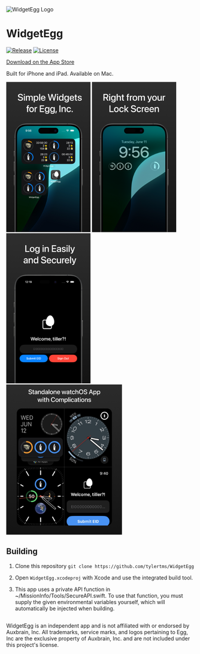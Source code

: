 <img src="https://github.com/tylertms/WidgetEgg/assets/74526874/c42635f6-d0ab-4de9-af0e-511ab0fa2242" alt="WidgetEgg Logo" height="100">

# WidgetEgg

[![Release](https://img.shields.io/github/release/tylertms/WidgetEgg.svg?label=Release)](https://GitHub.com/tylertms/WidgetEgg/releases/)
[![License](https://img.shields.io/badge/License-MIT-green.svg)](https://github.com/tylertms/WidgetEgg/blob/main/LICENSE)

[Download on the App Store](https://apps.apple.com/us/app/widgetegg/id6502221824)


Built for iPhone and iPad. Available on Mac.

<p align="left">
   <img src="./Images/iphone_1.jpg" height="400" />
   <img src="./Images/iphone_2.jpg" height="400" />
   <img src="./Images/iphone_3.jpg" height="400" />
   <img src="./Images/watch_1.jpg" height="400" />
</p>


## Building
1. Clone this repository
`git clone https://github.com/tylertms/WidgetEgg`

2. Open `WidgetEgg.xcodeproj` with Xcode and use the integrated build tool.
3. This app uses a private API function in ~/MissionInfo/Tools/SecureAPI.swift. To use that function, you must supply the given environmental variables yourself, which will automatically be injected when building.

   
##
WidgetEgg is an independent app and is not affiliated with or endorsed by Auxbrain, Inc. All trademarks, service marks, and logos pertaining to Egg, Inc are the exclusive property of Auxbrain, Inc. and are not included under this project's license.
